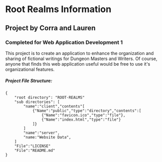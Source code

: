 # Root Realms Information
## Project by Corra and Lauren
### Completed for Web Application Development 1

This project is to create an application to enhance the organization and sharing of fictional writings for Dungeon Masters and Writers. Of course, anyone that finds this web application useful would be free to use it's organizational features. 

##### Project File Structure:

```
{
    "root directory": "ROOT-REALMS"
    "sub directories": [
        "name":"client","contents"[
            {"Name":"public","type":"directory","contents":[
                {"Name":"favicon.ico","type":"file"},
                {"Name":"index.html","type":"file"}
            ]}
        ]
        "name":"server",
        "name:"Website Data",
    ]
    "File":"LICENSE"
    "File":"README.md"
}

```
